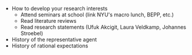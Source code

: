- How to develop your research interests
    - Attend seminars at school (link NYU's macro lunch, BEPP, etc.)
    - Read literature reviews
    - Read research statements (Ufuk Akcigit, Laura Veldkamp, Johannes Stroebel)
- History of the representative agent
- History of rational expectations
